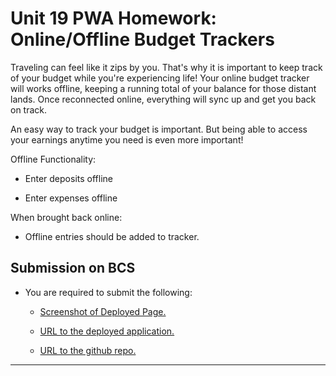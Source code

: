 # Unit 19 PWA Homework: Online/Offline Budget Trackers

Traveling can feel like it zips by you. That's why it is important to keep track of your budget while you're experiencing life! Your online budget tracker will works offline, keeping a running total of your balance for those distant lands. Once reconnected online, everything will sync up and get you back on track. 

An easy way to track your budget is important. But being able to access your earnings anytime you need is even more important! 


Offline Functionality:

  * Enter deposits offline

  * Enter expenses offline

When brought back online:

  * Offline entries should be added to tracker.

## Submission on BCS

* You are required to submit the following:

  * [Screenshot of Deployed Page.](/public/icons/screenshot.JPG)

  * [URL to the deployed application.](https://pwabudgettrackerjason.herokuapp.com/) 

  * [URL to the github repo.](https://github.com/Jasonrosasramirez/progressiveBudgetTracker)

- - -
